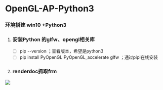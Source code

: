 # OpenGL-AP-Python3



### 环境搭建 win10 +Python3

1. ### 安装Python 的glfw、opengl相关库

   - [ ] pip --version ；查看版本，希望是python3
   - [ ] pip install PyOpenGL PyOpenGL_accelerate glfw ；通过pipi在线安装

1. ### renderdoc抓取frm



![](D:\GitRepo\OpenGL-AP-Python3\resouce\picture\renderdoc4python3.png)

